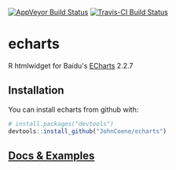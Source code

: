 [![AppVeyor Build Status](https://ci.appveyor.com/api/projects/status/github/JohnCoene/echarts?branch=master&svg=true)](https://ci.appveyor.com/project/JohnCoene/echarts)
[![Travis-CI Build Status](https://travis-ci.org/JohnCoene/echarts.svg?branch=master)](https://travis-ci.org/JohnCoene/echarts)

# echarts

R htmlwidget for Baidu's [ECharts](http://echarts.baidu.com) 2.2.7

## Installation

You can install echarts from github with:

```R
# install.packages("devtools")
devtools::install_github("JohnCoene/echarts")
```

## [Docs & Examples](http://john-coene.com/htmlwidgets/echarts/)

